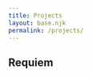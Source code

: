 ```yaml
---
title: Projects
layout: base.njk
permalink: /projects/
---
```


<div id="projects">
    <div id="requiem">
        <h2>Requiem</h2>
    </div>
</div>

